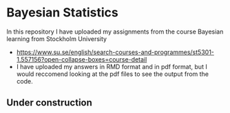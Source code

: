 # Bayesian Statistics

In this repository I have uploaded my assignments from the course Bayesian learning from Stockholm University 
- https://www.su.se/english/search-courses-and-programmes/st5301-1.557156?open-collapse-boxes=course-detail 
- I have uploaded my answers in RMD format and in pdf format, but I would reccomend looking at the pdf files to see the output from the code. 

## Under construction 
